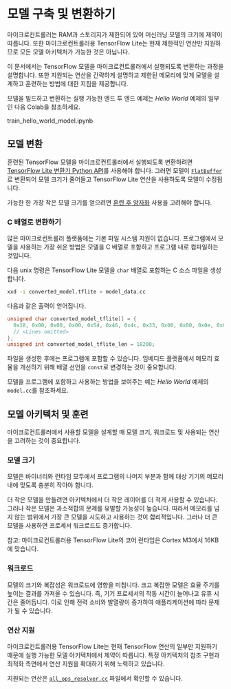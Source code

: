 # 모델 구축 및 변환하기

마이크로컨트롤러는 RAM과 스토리지가 제한되어 있어 머신러닝 모델의 크기에 제약이 따릅니다. 또한 마이크로컨트롤러용 TensorFlow Lite는 현재 제한적인 연산만 지원하므로 모든 모델 아키텍처가 가능한 것은 아닙니다.

이 문서에서는 TensorFlow 모델을 마이크로컨트롤러에서 실행되도록 변환하는 과정을 설명합니다. 또한 지원되는 연산을 간략하게 설명하고 제한된 메모리에 맞게 모델을 설계하고 훈련하는 방법에 대한 지침을 제공합니다.

모델을 빌드하고 변환하는 실행 가능한 엔드 투 엔드 예제는 *Hello World* 예제의 일부인 다음 Colab을 참조하세요.

train_hello_world_model.ipynb

## 모델 변환

훈련된 TensorFlow 모델을 마이크로컨트롤러에서 실행되도록 변환하려면 [TensorFlow Lite 변환기 Python API](https://www.tensorflow.org/lite/convert/)를 사용해야 합니다. 그러면 모델이 [`FlatBuffer`](https://google.github.io/flatbuffers/)로 변환되어 모델 크기가 줄어들고 TensorFlow Lite 연산을 사용하도록 모델이 수정됩니다.

가능한 한 가장 작은 모델 크기를 얻으려면 [훈련 후 양자화](https://www.tensorflow.org/lite/performance/post_training_quantization) 사용을 고려해야 합니다.

### C 배열로 변환하기

많은 마이크로컨트롤러 플랫폼에는 기본 파일 시스템 지원이 없습니다. 프로그램에서 모델을 사용하는 가장 쉬운 방법은 모델을 C 배열로 포함하고 프로그램 내로 컴파일하는 것입니다.

다음 unix 명령은 TensorFlow Lite 모델을 `char` 배열로 포함하는 C 소스 파일을 생성합니다.

```bash
xxd -i converted_model.tflite > model_data.cc
```

다음과 같은 출력이 얻어집니다.

```c
unsigned char converted_model_tflite[] = {
  0x18, 0x00, 0x00, 0x00, 0x54, 0x46, 0x4c, 0x33, 0x00, 0x00, 0x0e, 0x00,
  // <Lines omitted>
};
unsigned int converted_model_tflite_len = 18200;
```

파일을 생성한 후에는 프로그램에 포함할 수 있습니다. 임베디드 플랫폼에서 메모리 효율을 개선하기 위해 배열 선언을 `const`로 변경하는 것이 중요합니다.

모델을 프로그램에 포함하고 사용하는 방법을 보여주는 예는 <em>Hello World</em> 예제의 <a><code>model.cc</code></a>를 참조하세요.

## 모델 아키텍처 및 훈련

마이크로컨트롤러에서 사용할 모델을 설계할 때 모델 크기, 워크로드 및 사용되는 연산을 고려하는 것이 중요합니다.

### 모델 크기

모델은 바이너리와 런타임 모두에서 프로그램의 나머지 부분과 함께 대상 기기의 메모리 내에 맞도록 충분히 작아야 합니다.

더 작은 모델을 만들려면 아키텍처에서 더 작은 레이어를 더 적게 사용할 수 있습니다. 그러나 작은 모델은 과소적합의 문제를 유발할 가능성이 높습니다. 따라서 메모리를 넘지 않는 범위에서 가장 큰 모델을 시도하고 사용하는 것이 합리적입니다. 그러나 더 큰 모델을 사용하면 프로세서 워크로드도 증가합니다.

참고: 마이크로컨트롤러용 TensorFlow Lite의 코어 런타임은 Cortex M3에서 16KB에 맞습니다.

### 워크로드

모델의 크기와 복잡성은 워크로드에 영향을 미칩니다. 크고 복잡한 모델은 효율 주기를 높이는 결과를 가져올 수 있습니다. 즉, 기기 프로세서의 작동 시간이 늘어나고 유휴 시간은 줄어듭니다. 이로 인해 전력 소비와 발열량이 증가하여 애플리케이션에 따라 문제가 될 수 있습니다.

### 연산 지원

마이크로컨트롤러용 TensorFlow Lite는 현재 TensorFlow 연산의 일부만 지원하기 때문에 실행 가능한 모델 아키텍처에서 제약이 따릅니다. 특정 아키텍처의 참조 구현과 최적화 측면에서 연산 지원을 확대하기 위해 노력하고 있습니다.

지원되는 연산은 [`all_ops_resolver.cc`](https://github.com/tensorflow/tflite-micro/blob/main/tensorflow/lite/micro/all_ops_resolver.cc) 파일에서 확인할 수 있습니다.
